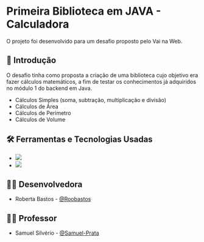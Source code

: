 <h1>Primeira Biblioteca em JAVA - Calculadora</h1>
O projeto foi desenvolvido para um desafio proposto pelo Vai na Web. 

<h2>🔎 Introdução</h2>
<p>O desafio tinha como proposta a criação de uma biblioteca cujo objetivo era fazer cálculos matemáticos, a fim de testar os conhecimentos já adquiridos no módulo 1 do backend em Java.</p>
<ul>
  <li>Cálculos Simples (soma, subtração, multiplicação e divisão)</li>
  <li>Cálculos de Área</li>
  <li>Cálculos de Perimetro</li>
  <li>Cálculos de Volume</li>
</ul>

<h2>🛠 Ferramentas e Tecnologias Usadas</h2>
<ul>
  <li><img src="https://camo.githubusercontent.com/c1762c032012c12072a0ffe9717331353b85afe8d703b20164972e3f3743a6ab/68747470733a2f2f696d672e736869656c64732e696f2f62616467652f45636c697073652d4645374131362e7376673f7374796c653d666f722d7468652d6261646765266c6f676f3d45636c69707365266c6f676f436f6c6f723d7768697465"></li>
  <li><img src="https://camo.githubusercontent.com/57cec1c01287dfdc2a3fe64954936293c761b7fa9a7fc1b9de3916a295f15170/68747470733a2f2f696d672e736869656c64732e696f2f62616467652f6a6176612d2532334544384230302e7376673f7374796c653d666f722d7468652d6261646765266c6f676f3d6f70656e6a646b266c6f676f436f6c6f723d7768697465"></li>
</ul>
<h2>👩‍💻 Desenvolvedora</h2>
<ul>
  <li>Roberta Bastos - <a href="https://github.com/RooBastos">@Roobastos</a></li>
</ul>

<h2>👨‍🏫 Professor</h2>
<ul>
  <li>Samuel Silvério - <a href="https://github.com/Samuel-prata">@Samuel-Prata</a></li>
</ul>
